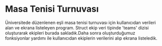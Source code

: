 # Masa Tenisi Turnuvası
Üniversitede düzenlenen eşli masa tenisi turnuvası için kullanıcıdan verileri alan ve ekrana listeleyen program. Struct ekip veri tipinde 'teams' dizisi oluşturarak ekipleri burada sakladık.Daha sonra oluşturduğumuz fonksiyonlar yardımı ile kullanıcıdan ekiplerin verilerini alıp ekrana listeledik.
